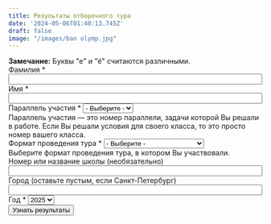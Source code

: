 ```yaml
---
title: Результаты отборочного тура
date: '2024-05-06T01:40:13.745Z'
draft: false
image: "/images/ban olymp.jpg"
---
```


<div id="main" class="grid_12">    
    <div class="region region-content">
        <div id="block-system-main" class="block block-system">
            <div class="content">
                <form action="/cms/ol-query" method="post" id="olymp-results-query-form" accept-charset="UTF-8">
                    <div><b>Замечание:</b> Буквы "е" и "ё" считаются различными.
                        <div class="form-item form-type-textfield form-item-family-name">
                            <label for="edit-family-name">Фамилия <span class="form-required" title="Обязательно для заполнения.">*</span></label>
                            <input type="text" id="edit-family-name" name="family_name" value="" size="60" maxlength="128" class="form-text required">
                        </div>
                        <div class="form-item form-type-textfield form-item-name">
                            <label for="edit-name">Имя <span class="form-required" title="Обязательно для заполнения.">*</span></label>
                            <input type="text" id="edit-name" name="name" value="" size="60" maxlength="128" class="form-text required">
                        </div>
                        <div class="form-item form-type-select form-item-paral">
                            <label for="edit-paral">Параллель участия <span class="form-required" title="Обязательно для заполнения.">*</span></label>
                            <select id="edit-paral" name="paral" class="form-select required">
                                <option value="" selected="selected">- Выберите -</option>
                                <option value="4">4</option>
                                <option value="5">5</option>
                                <option value="6">6</option>
                                <option value="7">7</option>
                                <option value="8">8</option>
                                <option value="9">9</option>
                                <option value="10">10</option>
                                <option value="11">11</option>
                            </select>
                            <div class="description">Параллель участия — это номер параллели, задачи которой Вы решали в работе. Если Вы решали условия для своего класса, то это просто номер вашего класса.</div>
                        </div>
                        <div class="form-item form-type-select form-item-tour-format">
                            <label for="edit-tour-format">Формат проведения тура <span class="form-required" title="Обязательно для заполнения.">*</span></label>
                            <select id="edit-tour-format" name="tour_format" class="form-select required">
                                <option value="" selected="selected">- Выберите -</option>
                                <option value="zaoch">Заочный</option>
                                <option value="distant">Дистанционный 1</option>
                                <option value="distant_2">Дистанционный 2</option>
                                <option value="pers">Персональное приглашение</option>
                            </select>
                            <div class="description">Выберите формат проведения тура, в котором Вы участвовали.</div>
                        </div>
                        <div class="form-item form-type-textfield form-item-school-name">
                            <label for="edit-school-name">Номер или название школы (необязательно) </label>
                            <input type="text" id="edit-school-name" name="school_name" value="" size="60" maxlength="128" class="form-text">
                        </div>
                        <div class="form-item form-type-textfield form-item-city">
                            <label for="edit-city">Город (оставьте пустым, если Санкт-Петербург) </label>
                            <input type="text" id="edit-city" name="city" value="" size="60" maxlength="128" class="form-text">
                        </div>
                        <div class="form-item form-type-select form-item-year">
                            <label for="edit-year">Год <span class="form-required" title="Обязательно для заполнения.">*</span></label>
                            <select id="edit-year" name="year" class="form-select required">
                                <option value="2012">2012</option>
                                <option value="2013">2013</option>
                                <option value="2014">2014</option>
                                <option value="2015">2015</option>
                                <option value="2016">2016</option>
                                <option value="2017">2017</option>
                                <option value="2018">2018</option>
                                <option value="2019">2019</option>
                                <option value="2020">2020</option>
                                <option value="2021">2021</option>
                                <option value="2022">2022</option>
                                <option value="2023">2023</option>
                                <option value="2024">2024</option>
                                <option value="2025" selected="selected">2025</option>
                            </select>
                        </div>
                        <input type="submit" id="edit-submit" name="op" value="Узнать результаты" class="form-submit">
                        <input type="hidden" name="form_build_id" value="form-dY7gsxUcf8uLwOqsCLHvecG5mmLTXQzywDVAdoz8b18">
                        <input type="hidden" name="form_id" value="olymp_results_query_form">
                    </div>
                </form>
            </div>
        </div>  
    </div>
</div>